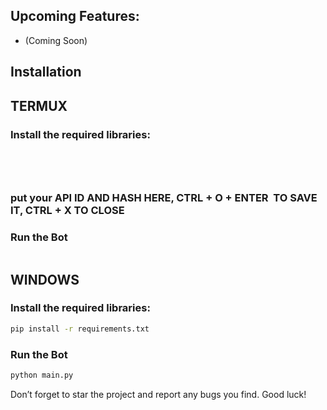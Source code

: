## Upcoming Features:
- (Coming Soon)

## Installation

## TERMUX
### Install the required libraries:
```git clone https://github.com/VEOCE/NotPixelBot.git
```
```cd NotPixelBot
```
```pip3.10 install -r requirements.txt
```
```nano .env
```
### put your API ID AND HASH HERE, CTRL + O + ENTER  TO SAVE IT, CTRL + X TO CLOSE

### Run the Bot   
```python3.10 main.py
```

## WINDOWS
### Install the required libraries:
```bash
pip install -r requirements.txt
```
### Run the Bot   
```bash
python main.py
```

Don’t forget to star the project and report any bugs you find. Good luck!
